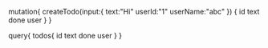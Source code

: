 mutation{
  createTodo(input:{
    text:"Hi"
    userId:"1"
    userName:"abc"
  })
  {
    id
    text
    done
    user
  }
}


query{
  todos{
    id
    text
    done
    user
  }
}
